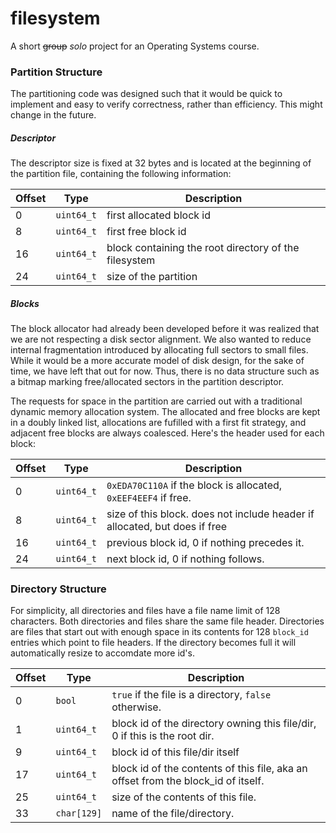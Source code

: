 filesystem
==========

A short ~~group~~ *solo* project for an Operating Systems course.

### Partition Structure

The partitioning code was designed such that it would be quick to implement and easy to verify correctness, rather than efficiency. This might change in the future.

##### Descriptor

The descriptor size is fixed at 32 bytes and is located at the beginning of the partition file, containing the following information:

Offset |     Type    |  Description
------ | ----------- | ------------
  0    |  `uint64_t` | first allocated block id
  8    |  `uint64_t` | first free block id
  16   |  `uint64_t` | block containing the root directory of the filesystem
  24   |  `uint64_t` | size of the partition


##### Blocks

The block allocator had already been developed before it was realized that we are not respecting a disk sector alignment. We also wanted to reduce internal fragmentation introduced by allocating full sectors to small files. While it would be a more accurate model of disk design, for the sake of time, we have left that out for now. Thus, there is no data structure such as a bitmap marking free/allocated sectors in the partition descriptor.

The requests for space in the partition are carried out with a traditional dynamic memory allocation system. The allocated and free blocks are kept in a doubly linked list, allocations are fufilled with a first fit strategy, and adjacent free blocks are always coalesced. Here's the header used for each block:

Offset |    Type     |  Description
------ | ----------- | ------------
  0    | `uint64_t`  | `0xEDA70C110A` if the block is allocated, `0xEEF4EEF4` if free.
  8    | `uint64_t`  | size of this block. does not include header if allocated, but does if free
  16   | `uint64_t`  | previous block id, 0 if nothing precedes it.
  24   | `uint64_t`  | next block id, 0 if nothing follows.

 ### Directory Structure

 For simplicity, all directories and files have a file name limit of 128 characters. Both directories and files share the same file header. Directories are files that start out with enough space in its contents for 128 `block_id` entries which point to file headers. If the directory becomes full it will automatically resize to accomdate more id's.

 Offset |    Type    |  Description
------ | ----------- | ------------
  0    | `bool`      | `true` if the file is a directory, `false` otherwise.
  1    | `uint64_t`  | block id of the directory owning this file/dir, 0 if this is the root dir.
  9    | `uint64_t`  | block id of this file/dir itself
  17   | `uint64_t`  | block id of the contents of this file, aka an offset from the block_id of itself.
  25   | `uint64_t`  | size of the contents of this file.
  33   | `char[129]` | name of the file/directory.




